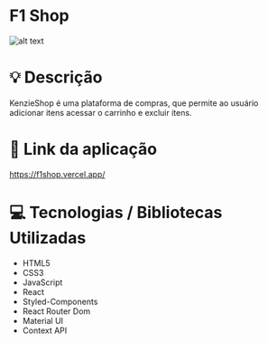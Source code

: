 # F1 Shop

![alt text](https://i.ibb.co/h1VQGMY/collagem-KShop.png)

# :bulb: Descrição

KenzieShop é uma plataforma de compras, que permite ao usuário adicionar itens acessar o carrinho e excluir itens.

# :link: Link da aplicação

https://f1shop.vercel.app/

# :computer: Tecnologias / Bibliotecas Utilizadas

- HTML5
- CSS3
- JavaScript
- React
- Styled-Components
- React Router Dom
- Material UI
- Context API
